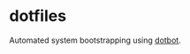 # dotfiles

Automated system bootstrapping using [dotbot](https://github.com/anishathalye/dotbot).

